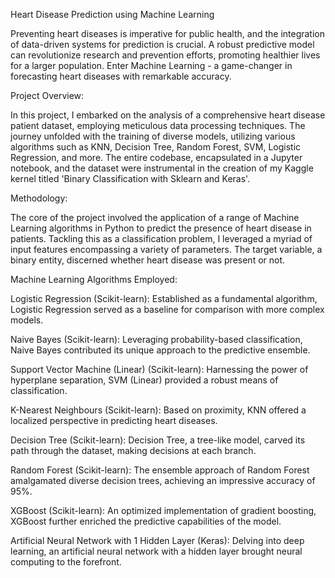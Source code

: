 Heart Disease Prediction using Machine Learning

Preventing heart diseases is imperative for public health, and the integration of data-driven systems for prediction is crucial. A robust predictive model can revolutionize research and prevention efforts, promoting healthier lives for a larger population. Enter Machine Learning - a game-changer in forecasting heart diseases with remarkable accuracy.

Project Overview:

In this project, I embarked on the analysis of a comprehensive heart disease patient dataset, employing meticulous data processing techniques. The journey unfolded with the training of diverse models, utilizing various algorithms such as KNN, Decision Tree, Random Forest, SVM, Logistic Regression, and more. The entire codebase, encapsulated in a Jupyter notebook, and the dataset were instrumental in the creation of my Kaggle kernel titled 'Binary Classification with Sklearn and Keras'.

Methodology:

The core of the project involved the application of a range of Machine Learning algorithms in Python to predict the presence of heart disease in patients. Tackling this as a classification problem, I leveraged a myriad of input features encompassing a variety of parameters. The target variable, a binary entity, discerned whether heart disease was present or not.

Machine Learning Algorithms Employed:

Logistic Regression (Scikit-learn): Established as a fundamental algorithm, Logistic Regression served as a baseline for comparison with more complex models.

Naive Bayes (Scikit-learn): Leveraging probability-based classification, Naive Bayes contributed its unique approach to the predictive ensemble.

Support Vector Machine (Linear) (Scikit-learn): Harnessing the power of hyperplane separation, SVM (Linear) provided a robust means of classification.

K-Nearest Neighbours (Scikit-learn): Based on proximity, KNN offered a localized perspective in predicting heart diseases.

Decision Tree (Scikit-learn): Decision Tree, a tree-like model, carved its path through the dataset, making decisions at each branch.

Random Forest (Scikit-learn): The ensemble approach of Random Forest amalgamated diverse decision trees, achieving an impressive accuracy of 95%.

XGBoost (Scikit-learn): An optimized implementation of gradient boosting, XGBoost further enriched the predictive capabilities of the model.

Artificial Neural Network with 1 Hidden Layer (Keras): Delving into deep learning, an artificial neural network with a hidden layer brought neural computing to the forefront.
